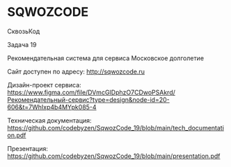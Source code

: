 # SQWOZCODE
СквозьКод

Задача 19

Рекомендательная система для сервиса Московское долголетие


Сайт доступен по адресу: http://sqwozcode.ru

Дизайн-проект сервиса: https://www.figma.com/file/DVmcGIDphzO7CDwoPSAkrd/Рекомендательный-сервис?type=design&node-id=20-606&t=7WhIxp4b4MYpk085-4

Техническая документация: https://github.com/codebyzen/SqwozCode_19/blob/main/tech_documentation.pdf

Презентация: https://github.com/codebyzen/SqwozCode_19/blob/main/presentation.pdf